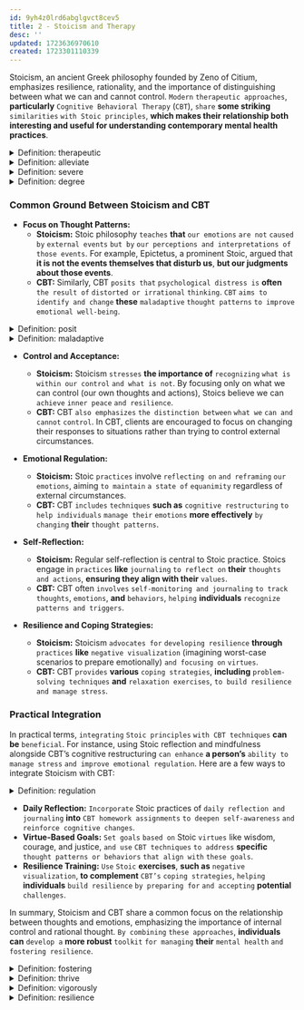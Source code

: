 ```yaml
---
id: 9yh4z0lrd6abglgvct8cev5
title: 2 - Stoicism and Therapy
desc: ''
updated: 1723636970610
created: 1723301110339
---
```


Stoicism, an ancient Greek philosophy founded by Zeno of Citium, emphasizes resilience, rationality, and the importance of distinguishing between what we can and cannot control. `Modern` `therapeutic approaches`, **particularly** `Cognitive Behavioral Therapy` (`CBT`), `share` **some striking** `similarities` `with Stoic principles`, **which makes their relationship both interesting and useful for understanding contemporary mental health practices**.



<!-- start of 'therapeutic' section -->
<details>
   <summary>Definition: therapeutic</summary>

#
Therapeutic **refers to** `something` **that is** `intended to` `heal or improve` `mental`, `emotional`, `or physical` `health`. It **describes** `activities`, `treatments`, `or interventions` `that help` `alleviate problems`, `promote well-being`, `and support recovery`.

---
</details>
<!-- end of 'therapeutic' section -->



<!-- start of 'alleviate' section -->
<details>
   <summary>Definition: alleviate</summary>

#
Alleviate **means** `to make something` `less severe` `or more bearable`, **especially in terms of** `pain`, `stress`, **or** `difficulty`.

---
</details>
<!-- end of 'alleviate' section -->



<!-- start of 'severe' section -->
<details>
   <summary>Definition: severe</summary>

#
Severe **means** `very` `serious or intense`. It **describes** `something` **that is** `extreme` `in degree or impact`, **often** `causing` **significant** `difficulty or harm`.

---
</details>
<!-- end of 'severe' section -->



<!-- start of 'degree' section -->
<details>
   <summary>Definition: degree</summary>

#
Degree **means** `the amount` `or level of` `something`.

---
</details>
<!-- end of 'degree' section -->



### Common Ground Between Stoicism and CBT

- **Focus on Thought Patterns:**
   - **Stoicism:** Stoic philosophy `teaches` **that** `our emotions` `are not` `caused by` `external events` `but by` `our perceptions and interpretations of` `those events`. For example, Epictetus, a prominent Stoic, argued that **it is not the events themselves that disturb us**, **but our judgments about those events**.
   - **CBT:** Similarly, CBT `posits that` `psychological distress is` **often** `the result of` `distorted or irrational` `thinking`. `CBT` `aims to` `identify and change` **these** `maladaptive` `thought patterns` `to improve` `emotional well-being`.



<!-- start of 'posit' section -->
<details>
   <summary>Definition: posit</summary>

#
To posit something **means** `to assume or propose it` `as a fact` `or starting point` `for discussion or argument`. For example, if someone posits that exercise improves mental health, they are `suggesting` this `as a basis` `for further` `exploration or debate`.

---
</details>
<!-- end of 'posit' section -->



<!-- start of 'maladaptive' section -->
<details>
   <summary>Definition: maladaptive</summary>

#
Maladaptive `describes something` **that is** `not` `helpful or effective in` `dealing with` `a situation` **and may actually** `make things` `worse`. For **example**, `avoiding problems` `instead of` `facing them` **can be considered maladaptive behavior**.

---
</details>
<!-- end of 'maladaptive' section -->



- **Control and Acceptance:**
   - **Stoicism:** Stoicism `stresses` **the importance of** `recognizing` `what is` `within our control` `and what is not`. By focusing only on what we can control (our own thoughts and actions), Stoics believe we can `achieve` `inner peace` `and resilience`.
   - **CBT:** CBT `also emphasizes` `the distinction between` `what we` `can and cannot` `control`. In CBT, clients are encouraged to focus on changing their responses to situations rather than trying to control external circumstances.

- **Emotional Regulation:**
   - **Stoicism:** Stoic `practices` involve `reflecting on` `and reframing` `our emotions`, aiming `to maintain` `a state of` `equanimity` regardless of external circumstances.
   - **CBT:** CBT `includes` `techniques` **such as** `cognitive restructuring` `to help individuals` `manage their` `emotions` **more effectively** `by changing` **their** `thought patterns`.

- **Self-Reflection:**
   - **Stoicism:** Regular self-reflection is central to Stoic practice. Stoics engage in `practices` **like** `journaling` `to reflect on` **their** `thoughts and actions`, **ensuring they align with their** `values`.
   - **CBT:** CBT often `involves` `self-monitoring and journaling` `to track` `thoughts`, `emotions`, **and** `behaviors`, `helping` **individuals** `recognize` `patterns and triggers`.

- **Resilience and Coping Strategies:**
   - **Stoicism:** Stoicism `advocates for` `developing resilience` **through** `practices` **like** `negative visualization` (imagining worst-case scenarios to prepare emotionally) `and focusing on` `virtues`.
   - **CBT:** CBT `provides` **various** `coping strategies`, **including** `problem-solving techniques` **and** `relaxation exercises`, `to build resilience` `and manage stress`.

### Practical Integration

In practical terms, `integrating` `Stoic principles` `with CBT techniques` **can be** `beneficial`. For instance, using Stoic reflection and mindfulness alongside CBT’s cognitive restructuring `can enhance` **a person’s** `ability to` `manage stress` `and improve emotional regulation`. Here are a few ways to integrate Stoicism with CBT:



<!-- start of 'regulation' section -->
<details>
   <summary>Definition: regulation</summary>

#
Regulation **is** `the process of` `creating and enforcing` `rules or standards` `to control or manage` `a system`, `behavior`, `or activity`. It aims `to ensure` `things function` `smoothly`, `safely`, `and fairly`.

---
</details>
<!-- end of 'regulation' section -->



- **Daily Reflection:** `Incorporate` Stoic practices of `daily reflection and journaling` **into** `CBT homework assignments` `to deepen self-awareness` `and reinforce cognitive changes`.
- **Virtue-Based Goals:** `Set goals` `based on` Stoic `virtues` like wisdom, courage, and justice, `and use` `CBT techniques` `to address` **specific** `thought patterns or behaviors` `that align with` `these goals`.
- **Resilience Training:** `Use` `Stoic` **exercises**, **such as** `negative visualization`, **to complement** `CBT’s` `coping strategies`, `helping` **individuals** `build resilience` `by preparing for` `and accepting` **potential** `challenges`.

In summary, Stoicism and CBT share a common focus on the relationship between thoughts and emotions, emphasizing the importance of internal control and rational thought. `By combining` `these approaches`, **individuals can** `develop a` **more robust** `toolkit` `for managing` **their** `mental health` `and fostering resilience`.



<!-- start of 'fostering' section -->
<details>
   <summary>Definition: fostering</summary>

#
Fostering **is** `the act of` `encouraging or promoting` `the development or growth` `of something`, **like a** `skill`, `relationship`, **or** `idea`. It **involves** `supporting and nurturing` `to help it` `thrive`.

---
</details>
<!-- end of 'fostering' section -->



<!-- start of 'thrive' section -->
<details>
   <summary>Definition: thrive</summary>

#
To thrive **means** `to grow`, `develop`, `or succeed` `vigorously and healthily`.

---
</details>
<!-- end of 'thrive' section -->



<!-- start of 'vigorously' section -->
<details>
   <summary>Definition: vigorously</summary>

#
Vigorously **means** `doing something with` `a lot of` `energy`, `strength`, `or enthusiasm`.

---
</details>
<!-- end of 'vigorously' section -->



<!-- start of 'resilience' section -->
<details>
   <summary>Definition: resilience</summary>

#
Resilience **is** `the ability to` `recover quickly` `from difficulties` `or adapt to` `challenging situations`.

---
</details>
<!-- end of 'resilience' section -->
